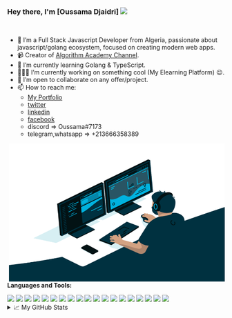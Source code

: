 ### Hey there, I'm [Oussama Djaidri] <img src="https://media.giphy.com/media/hvRJCLFzcasrR4ia7z/giphy.gif" width="25px">

<br />

- 🔭 I’m a Full Stack Javascript Developer from Algeria, passionate about javascript/golang ecosystem, focused on creating modern web apps.
- 📹 Creator of [Algorithm Academy Channel](https://www.youtube.com/c/algorithmCoding).
- 🌱 I’m currently learning Golang & TypeScript.
- 👨🏽‍💻 I’m currently working on something cool (My Elearning Platform) :wink:.
- 👯 I’m open to collaborate on any offer/project.
- 📫 How to reach me:
  - [My Portfolio](https://xenodochial-yonath-b7c6a8.netlify.app/)
  - [twitter](https://twitter.com/Djaidri_oussama)
  - [linkedin](https://www.linkedin.com/in/oussama-djaidri-ab2143149)
  - [facebook](https://www.facebook.com/algorithm19/)
  - discord => Oussama#7173
  - telegram,whatsapp => +213666358389

<img align="right" alt="GIF" src="https://github.com/ousszizou/ousszizou/blob/master/code.gif?raw=true" width="500" height="320" />
  

**Languages and Tools:**  

<img src="https://img.shields.io/badge/golang-%2300ADD8.svg?&style=for-the-badge&logo=go&logoColor=white"/>
<img src="https://img.shields.io/badge/javascript%20-%23323330.svg?&style=for-the-badge&logo=javascript&logoColor=%23F7DF1E"/>
<img src="https://img.shields.io/badge/typescript%20-%23007ACC.svg?&style=for-the-badge&logo=typescript&logoColor=white"/>
<img src="https://img.shields.io/badge/python%20-%2314354C.svg?&style=for-the-badge&logo=python&logoColor=white"/>
<img src="https://img.shields.io/badge/php-%23777BB4.svg?&style=for-the-badge&logo=php&logoColor=white"/>
<img src="https://img.shields.io/badge/html5%20-%23E34F26.svg?&style=for-the-badge&logo=html5&logoColor=white"/>
<img src="https://img.shields.io/badge/css3%20-%231572B6.svg?&style=for-the-badge&logo=css3&logoColor=white"/>
<img src="https://img.shields.io/badge/vuejs%20-%2335495e.svg?&style=for-the-badge&logo=vue.js&logoColor=%234FC08D"/>
<img src="https://img.shields.io/badge/react%20-%2320232a.svg?&style=for-the-badge&logo=react&logoColor=%2361DAFB"/>
<img src="https://img.shields.io/badge/tailwindcss%20-%2338B2AC.svg?&style=for-the-badge&logo=tailwind-css&logoColor=white"/>
<img src="https://img.shields.io/badge/laravel%20-%23FF2D20.svg?&style=for-the-badge&logo=laravel&logoColor=white"/>
<img src="https://img.shields.io/badge/flask%20-%23000.svg?&style=for-the-badge&logo=flask&logoColor=white"/>
<img src="https://img.shields.io/badge/NuxtJS%20-black.svg?&style=for-the-badge&logo=NuxtJS&logoColor=white"/>
<img src="https://img.shields.io/badge/webpack%20-%238DD6F9.svg?&style=for-the-badge&logo=webpack&logoColor=black" />
<img src="https://img.shields.io/badge/SASS%20-hotpink.svg?&style=for-the-badge&logo=SASS&logoColor=white"/>
<img src="https://img.shields.io/badge/figma%20-%23F24E1E.svg?&style=for-the-badge&logo=figma&logoColor=white"/>
<img src="https://img.shields.io/badge/git%20-%23F05033.svg?&style=for-the-badge&logo=git&logoColor=white"/>
<img src="https://img.shields.io/badge/github%20-%23121011.svg?&style=for-the-badge&logo=github&logoColor=white"/>
<img src="https://img.shields.io/badge/docker%20-%230db7ed.svg?&style=for-the-badge&logo=docker&logoColor=white"/>

<details>
<summary>📈 My GitHub Stats</summary>

<p align="center"> <img src="https://github-readme-stats.vercel.app/api?username=ousszizou&show_icons=true&theme=gotham" alt="ousszizou" />

</details>
